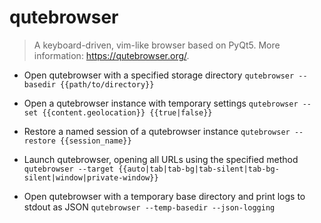 # qutebrowser
> A keyboard-driven, vim-like browser based on PyQt5.
> More information: <https://qutebrowser.org/>.

- Open qutebrowser with a specified storage directory
`qutebrowser --basedir {{path/to/directory}}`

- Open a qutebrowser instance with temporary settings
`qutebrowser --set {{content.geolocation}} {{true|false}}`

- Restore a named session of a qutebrowser instance
`qutebrowser --restore {{session_name}}`

- Launch qutebrowser, opening all URLs using the specified method
`qutebrowser --target {{auto|tab|tab-bg|tab-silent|tab-bg-silent|window|private-window}}`

- Open qutebrowser with a temporary base directory and print logs to stdout as JSON
`qutebrowser --temp-basedir --json-logging`
